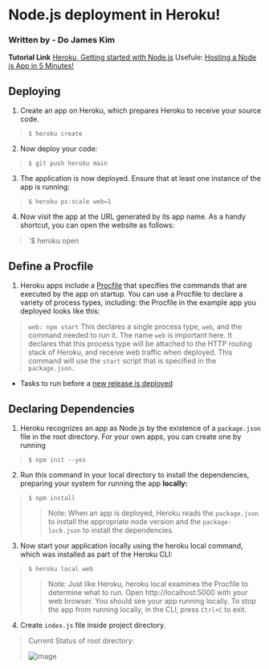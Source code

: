 # Node.js deployment in Heroku!
### Written by - Do James Kim

**Tutorial Link**
[Heroku, Getting started with Node.js](https://devcenter.heroku.com/articles/getting-started-with-nodejs)
Usefule: [Hosting a Node js App in 5 Minutes!](https://javascript.plainenglish.io/hosting-node-js-app-on-heroku-in-less-than-5-mins-bc7ce244c8d0)



## Deploying
1. Create an app on Heroku, which prepares Heroku to receive your source code. 
> `$ heroku create`
2. Now deploy your code:
> `$ git push heroku main`
3. The application is now deployed. Ensure that at least one instance of the app is running:
> `$ heroku ps:scale web=1`
4. Now visit the app at the URL generated by its app name. As a handy shortcut, you can open the website as follows:
> `$ heroku open


## Define a Procfile

1. Heroku apps include a [Procfile](https://devcenter.heroku.com/articles/procfile)
that specifies the commands that are executed by the app on startup. 
You can use a Procfile to declare a variety of process types, including:
the Procfile in the example app you deployed looks like this:
> `web: npm start`
This declares a single process type, `web`, and the command needed to run it. The name `web` is important here. 
It declares that this process type will be attached to the HTTP routing stack of Heroku, and receive web traffic when deployed. 
This command will use the `start` script that is specified in the `package.json.`
- Tasks to run before a [new release is deployed](https://devcenter.heroku.com/articles/release-phase)


## Declaring Dependencies
1. Heroku recognizes an app as Node.js by the existence of a `package.json` file in the root directory. For your own apps, you can create one by running 
> `$ npm init --yes`

2. Run this command in your local directory to install the dependencies, preparing your system for running the app **locally:**
> `$ npm install`
>  >  Note: When an app is deployed, Heroku reads the `package.json` to install the appropriate node version and the `package-lock.json` to install the dependencies.

3. Now start your application locally using the heroku local command, which was installed as part of the Heroku CLI:
> `$ heroku local web`
>  > Note: Just like Heroku, heroku local examines the Procfile to determine what to run.
>  > Open http://localhost:5000 with your web browser. You should see your app running locally.
>  > To stop the app from running locally, in the CLI, press `Ctrl+C` to exit.

 






4. Create `index.js` file inside project directory.
> Current Status of root directory:
> 
> ![image](https://user-images.githubusercontent.com/60757227/142718793-da10db67-7883-464e-89ab-ceb8d99773aa.png)
